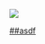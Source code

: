 <a href="https://www.instagram.com/hyo__831/" target="_blank"><img src="https://img.shields.io/badge/instagram-E4405F?style=flat-square&logo=instagram&logoColor=white"/>

##asdf
